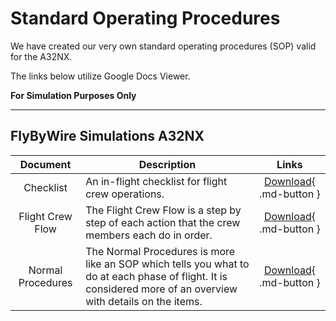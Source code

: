 # Standard Operating Procedures

We have created our very own standard operating procedures (SOP) valid for the A32NX. 

The links below utilize Google Docs Viewer. 

**For Simulation Purposes Only**

---

## FlyByWire Simulations A32NX

| Document | Description | Links |
| :---: | --- | :---: |
| Checklist | An in-flight checklist for flight crew operations. | [Download](https://docs.google.com/viewer?url=https://github.com/flybywiresim/manuals/raw/master/pdf/A32NX%20Documentation/FBW%20A32NX%20CHECKLIST%20V1.2.pdf){ .md-button } |
| Flight Crew Flow | The Flight Crew Flow is a step by step of each action that the crew members each do in order. | [Download](https://docs.google.com/viewer?url=https://github.com/flybywiresim/manuals/blob/master/pdf/A32NX%20Documentation/FBW%20A32NX%20Filght%20Crew%20Flow%20V1.0.pdf){ .md-button } |
| Normal Procedures | The Normal Procedures is more like an SOP which tells you what to do at each phase of flight. It is considered more of an overview with details on the items. | [Download](https://docs.google.com/viewer?url=https://github.com/flybywiresim/manuals/raw/master/pdf/A32NX%20Documentation/FBW%20A32NX%20NORMAL%20PROCEDURES%20V1.2.pdf){ .md-button } |